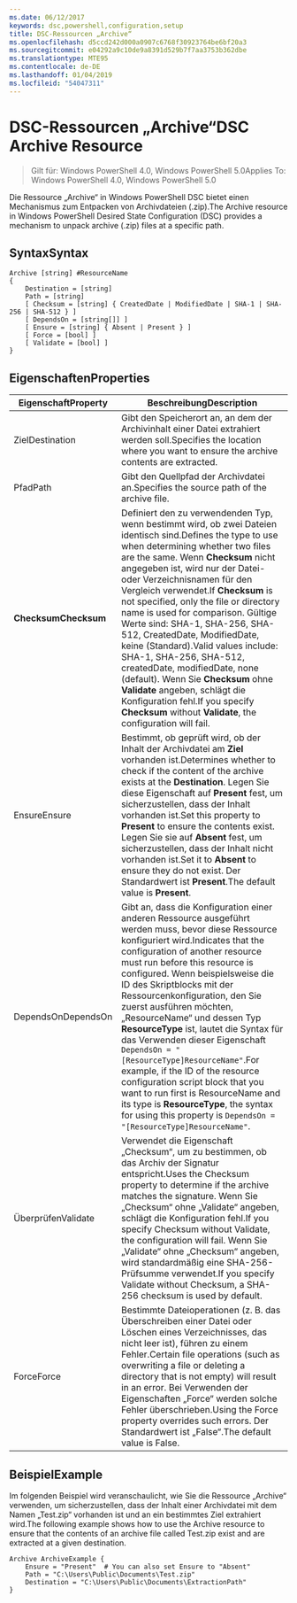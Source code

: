 ```yaml
---
ms.date: 06/12/2017
keywords: dsc,powershell,configuration,setup
title: DSC-Ressourcen „Archive“
ms.openlocfilehash: d5ccd242d000a0907c6768f30923764be6bf20a3
ms.sourcegitcommit: e04292a9c10de9a8391d529b7f7aa3753b362dbe
ms.translationtype: MTE95
ms.contentlocale: de-DE
ms.lasthandoff: 01/04/2019
ms.locfileid: "54047311"
---
```

# <a name="dsc-archive-resource"></a><span data-ttu-id="7c7eb-103">DSC-Ressourcen „Archive“</span><span class="sxs-lookup"><span data-stu-id="7c7eb-103">DSC Archive Resource</span></span>

> <span data-ttu-id="7c7eb-104">Gilt für: Windows PowerShell 4.0, Windows PowerShell 5.0</span><span class="sxs-lookup"><span data-stu-id="7c7eb-104">Applies To: Windows PowerShell 4.0, Windows PowerShell 5.0</span></span>

<span data-ttu-id="7c7eb-105">Die Ressource „Archive“ in Windows PowerShell DSC bietet einen Mechanismus zum Entpacken von Archivdateien (.zip).</span><span class="sxs-lookup"><span data-stu-id="7c7eb-105">The Archive resource in Windows PowerShell Desired State Configuration (DSC) provides a mechanism to unpack archive (.zip) files at a specific path.</span></span>

## <a name="syntax"></a><span data-ttu-id="7c7eb-106">Syntax</span><span class="sxs-lookup"><span data-stu-id="7c7eb-106">Syntax</span></span>
```MOF
Archive [string] #ResourceName
{
    Destination = [string]
    Path = [string]
    [ Checksum = [string] { CreatedDate | ModifiedDate | SHA-1 | SHA-256 | SHA-512 } ]
    [ DependsOn = [string[]] ]
    [ Ensure = [string] { Absent | Present } ]
    [ Force = [bool] ]
    [ Validate = [bool] ]
}
```

## <a name="properties"></a><span data-ttu-id="7c7eb-107">Eigenschaften</span><span class="sxs-lookup"><span data-stu-id="7c7eb-107">Properties</span></span>

|  <span data-ttu-id="7c7eb-108">Eigenschaft</span><span class="sxs-lookup"><span data-stu-id="7c7eb-108">Property</span></span>  |  <span data-ttu-id="7c7eb-109">Beschreibung</span><span class="sxs-lookup"><span data-stu-id="7c7eb-109">Description</span></span>   |
|---|---|
| <span data-ttu-id="7c7eb-110">Ziel</span><span class="sxs-lookup"><span data-stu-id="7c7eb-110">Destination</span></span>| <span data-ttu-id="7c7eb-111">Gibt den Speicherort an, an dem der Archivinhalt einer Datei extrahiert werden soll.</span><span class="sxs-lookup"><span data-stu-id="7c7eb-111">Specifies the location where you want to ensure the archive contents are extracted.</span></span>|
| <span data-ttu-id="7c7eb-112">Pfad</span><span class="sxs-lookup"><span data-stu-id="7c7eb-112">Path</span></span>| <span data-ttu-id="7c7eb-113">Gibt den Quellpfad der Archivdatei an.</span><span class="sxs-lookup"><span data-stu-id="7c7eb-113">Specifies the source path of the archive file.</span></span>|
| <span data-ttu-id="7c7eb-114">__Checksum__</span><span class="sxs-lookup"><span data-stu-id="7c7eb-114">__Checksum__</span></span>| <span data-ttu-id="7c7eb-115">Definiert den zu verwendenden Typ, wenn bestimmt wird, ob zwei Dateien identisch sind.</span><span class="sxs-lookup"><span data-stu-id="7c7eb-115">Defines the type to use when determining whether two files are the same.</span></span> <span data-ttu-id="7c7eb-116">Wenn __Checksum__ nicht angegeben ist, wird nur der Datei- oder Verzeichnisnamen für den Vergleich verwendet.</span><span class="sxs-lookup"><span data-stu-id="7c7eb-116">If __Checksum__ is not specified, only the file or directory name is used for comparison.</span></span> <span data-ttu-id="7c7eb-117">Gültige Werte sind: SHA-1, SHA-256, SHA-512, CreatedDate, ModifiedDate, keine (Standard).</span><span class="sxs-lookup"><span data-stu-id="7c7eb-117">Valid values include: SHA-1, SHA-256, SHA-512, createdDate, modifiedDate, none (default).</span></span> <span data-ttu-id="7c7eb-118">Wenn Sie __Checksum__ ohne __Validate__ angeben, schlägt die Konfiguration fehl.</span><span class="sxs-lookup"><span data-stu-id="7c7eb-118">If you specify __Checksum__ without __Validate__, the configuration will fail.</span></span>|
| <span data-ttu-id="7c7eb-119">Ensure</span><span class="sxs-lookup"><span data-stu-id="7c7eb-119">Ensure</span></span>| <span data-ttu-id="7c7eb-120">Bestimmt, ob geprüft wird, ob der Inhalt der Archivdatei am __Ziel__ vorhanden ist.</span><span class="sxs-lookup"><span data-stu-id="7c7eb-120">Determines whether to check if the content of the archive exists at the __Destination__.</span></span> <span data-ttu-id="7c7eb-121">Legen Sie diese Eigenschaft auf __Present__ fest, um sicherzustellen, dass der Inhalt vorhanden ist.</span><span class="sxs-lookup"><span data-stu-id="7c7eb-121">Set this property to __Present__ to ensure the contents exist.</span></span> <span data-ttu-id="7c7eb-122">Legen Sie sie auf __Absent__ fest, um sicherzustellen, dass der Inhalt nicht vorhanden ist.</span><span class="sxs-lookup"><span data-stu-id="7c7eb-122">Set it to __Absent__ to ensure they do not exist.</span></span> <span data-ttu-id="7c7eb-123">Der Standardwert ist __Present__.</span><span class="sxs-lookup"><span data-stu-id="7c7eb-123">The default value is __Present__.</span></span>|
| <span data-ttu-id="7c7eb-124">DependsOn</span><span class="sxs-lookup"><span data-stu-id="7c7eb-124">DependsOn</span></span> | <span data-ttu-id="7c7eb-125">Gibt an, dass die Konfiguration einer anderen Ressource ausgeführt werden muss, bevor diese Ressource konfiguriert wird.</span><span class="sxs-lookup"><span data-stu-id="7c7eb-125">Indicates that the configuration of another resource must run before this resource is configured.</span></span> <span data-ttu-id="7c7eb-126">Wenn beispielsweise die ID des Skriptblocks mit der Ressourcenkonfiguration, den Sie zuerst ausführen möchten, „ResourceName“ und dessen Typ __ResourceType__ ist, lautet die Syntax für das Verwenden dieser Eigenschaft `DependsOn = "[ResourceType]ResourceName"`.</span><span class="sxs-lookup"><span data-stu-id="7c7eb-126">For example, if the ID of the resource configuration script block that you want to run first is ResourceName and its type is __ResourceType__, the syntax for using this property is `DependsOn = "[ResourceType]ResourceName"`.</span></span>|
| <span data-ttu-id="7c7eb-127">Überprüfen</span><span class="sxs-lookup"><span data-stu-id="7c7eb-127">Validate</span></span>| <span data-ttu-id="7c7eb-128">Verwendet die Eigenschaft „Checksum“, um zu bestimmen, ob das Archiv der Signatur entspricht.</span><span class="sxs-lookup"><span data-stu-id="7c7eb-128">Uses the Checksum property to determine if the archive matches the signature.</span></span> <span data-ttu-id="7c7eb-129">Wenn Sie „Checksum“ ohne „Validate“ angeben, schlägt die Konfiguration fehl.</span><span class="sxs-lookup"><span data-stu-id="7c7eb-129">If you specify Checksum without Validate, the configuration will fail.</span></span> <span data-ttu-id="7c7eb-130">Wenn Sie „Validate“ ohne „Checksum“ angeben, wird standardmäßig eine SHA-256-Prüfsumme verwendet.</span><span class="sxs-lookup"><span data-stu-id="7c7eb-130">If you specify Validate without Checksum, a SHA-256 checksum is used by default.</span></span>|
| <span data-ttu-id="7c7eb-131">Force</span><span class="sxs-lookup"><span data-stu-id="7c7eb-131">Force</span></span>| <span data-ttu-id="7c7eb-132">Bestimmte Dateioperationen (z. B. das Überschreiben einer Datei oder Löschen eines Verzeichnisses, das nicht leer ist), führen zu einem Fehler.</span><span class="sxs-lookup"><span data-stu-id="7c7eb-132">Certain file operations (such as overwriting a file or deleting a directory that is not empty) will result in an error.</span></span> <span data-ttu-id="7c7eb-133">Bei Verwenden der Eigenschaften „Force“ werden solche Fehler überschrieben.</span><span class="sxs-lookup"><span data-stu-id="7c7eb-133">Using the Force property overrides such errors.</span></span> <span data-ttu-id="7c7eb-134">Der Standardwert ist „False“.</span><span class="sxs-lookup"><span data-stu-id="7c7eb-134">The default value is False.</span></span>|

## <a name="example"></a><span data-ttu-id="7c7eb-135">Beispiel</span><span class="sxs-lookup"><span data-stu-id="7c7eb-135">Example</span></span>

<span data-ttu-id="7c7eb-136">Im folgenden Beispiel wird veranschaulicht, wie Sie die Ressource „Archive“ verwenden, um sicherzustellen, dass der Inhalt einer Archivdatei mit dem Namen „Test.zip“ vorhanden ist und an ein bestimmtes Ziel extrahiert wird.</span><span class="sxs-lookup"><span data-stu-id="7c7eb-136">The following example shows how to use the Archive resource to ensure that the contents of an archive file called Test.zip exist and are extracted at a given destination.</span></span>

```
Archive ArchiveExample {
    Ensure = "Present"  # You can also set Ensure to "Absent"
    Path = "C:\Users\Public\Documents\Test.zip"
    Destination = "C:\Users\Public\Documents\ExtractionPath"
}
```